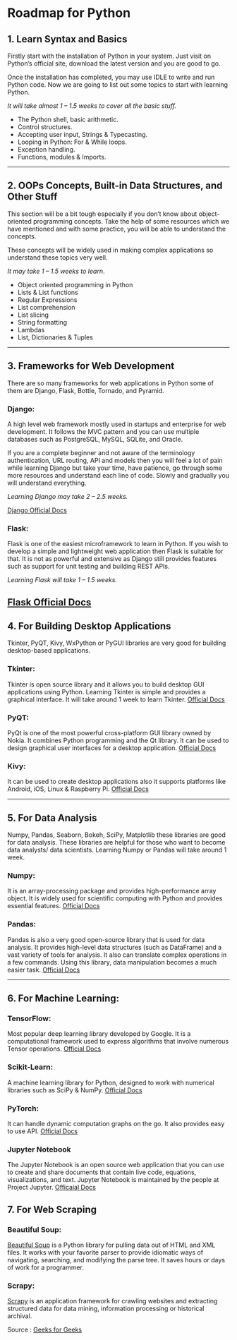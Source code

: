 # Roadmap for Python

## 1. Learn Syntax and Basics

Firstly start with the installation of Python in your system. Just visit on Python’s official site, download the latest version and you are good to go.

Once the installation has completed, you may use IDLE to write and run Python code. Now we are going to list out some topics to start with learning Python.

_It will take almost 1 – 1.5 weeks to cover all the basic stuff._

- The Python shell, basic arithmetic.
- Control structures.
- Accepting user input, Strings & Typecasting.
- Looping in Python: For & While loops.
- Exception handling.
- Functions, modules & Imports.

---

## 2. OOPs Concepts, Built-in Data Structures, and Other Stuff

This section will be a bit tough especially if you don’t know about object-oriented programming concepts. Take the help of some resources which we have mentioned and with some practice, you will be able to understand the concepts.

These concepts will be widely used in making complex applications so understand these topics very well.

_It may take 1 – 1.5 weeks to learn_.

- Object oriented programming in Python
- Lists & List functions
- Regular Expressions
- List comprehension
- List slicing
- String formatting
- Lambdas
- List, Dictionaries & Tuples

---

## 3. Frameworks for Web Development

There are so many frameworks for web applications in Python some of them are Django, Flask, Bottle, Tornado, and Pyramid.

### Django:

A high level web framework mostly used in startups and enterprise for web development. It follows the MVC pattern and you can use multiple databases such as PostgreSQL, MySQL, SQLite, and Oracle.

If you are a complete beginner and not aware of the terminology authentication, URL routing, API and models then you will feel a lot of pain while learning Django but take your time, have patience, go through some more resources and understand each line of code. Slowly and gradually you will understand everything.

_Learning Django may take 2 – 2.5 weeks._

[Django Official Docs](https://docs.djangoproject.com/en/4.1/)

### Flask:

Flask is one of the easiest microframework to learn in Python. If you wish to develop a simple and lightweight web application then Flask is suitable for that. It is not as powerful and extensive as Django still provides features such as support for unit testing and building REST APIs.

_Learning Flask will take 1 – 1.5 weeks._

[Flask Official Docs](https://flask.palletsprojects.com/en/2.2.x/)
---

## 4. For Building Desktop Applications

Tkinter, PyQT, Kivy, WxPython or PyGUI libraries are very good for building desktop-based applications.

### Tkinter:

Tkinter is open source library and it allows you to build desktop GUI applications using Python. Learning Tkinter is simple and provides a graphical interface. It will take around 1 week to learn Tkinter. [Official Docs](https://tkdocs.com/tutorial/index.html)

### PyQT:

PyQt is one of the most powerful cross-platform GUI library owned by Nokia. It combines Python programming and the Qt library. It can be used to design graphical user interfaces for a desktop application. [Official Docs](https://doc.qt.io/qtforpython/)

### Kivy:

It can be used to create desktop applications also it supports platforms like Android, iOS, Linux & Raspberry Pi. [Official Docs](https://kivy.org/doc/stable/)

---

## 5. For Data Analysis

Numpy, Pandas, Seaborn, Bokeh, SciPy, Matplotlib these libraries are good for data analysis. These libraries are helpful for those who want to become data analysts/ data scientists. Learning Numpy or Pandas will take around 1 week.

### Numpy:

It is an array-processing package and provides high-performance array object. It is widely used for scientific computing with Python and provides essential features. [Official Docs](https://numpy.org/doc/)

### Pandas:

Pandas is also a very good open-source library that is used for data analysis. It provides high-level data structures (such as DataFrame) and a vast variety of tools for analysis. It also can translate complex operations in a few commands. Using this library, data manipulation becomes a much easier task. [Official Docs](https://pandas.pydata.org/docs/)

---

## 6. For Machine Learning:

### TensorFlow:

Most popular deep learning library developed by Google. It is a computational framework used to express algorithms that involve numerous Tensor operations. [Official Docs](https://www.tensorflow.org/api_docs)

### Scikit-Learn:

A machine learning library for Python, designed to work with numerical libraries such as SciPy & NumPy. [Official Docs](https://scikit-learn.org/0.21/documentation.html)

### PyTorch:

It can handle dynamic computation graphs on the go. It also provides easy to use API. [Official Docs](https://pytorch.org/docs/stable/index.html)


### Jupyter Notebook

The Jupyter Notebook is an open source web application that you can use to create and share documents that contain live code, equations, visualizations, and text. Jupyter Notebook is maintained by the people at Project Jupyter. [Officaial Docs](https://jupyter.org/)

## 7. For Web Scraping

### Beautiful Soup:

[Beautiful Soup](https://www.crummy.com/software/BeautifulSoup/bs4/doc/) is a Python library for pulling data out of HTML and XML files. It works with your favorite parser to provide idiomatic ways of navigating, searching, and modifying the parse tree. It saves hours or days of work for a programmer.

### Scrapy:

[Scrapy](https://doc.scrapy.org/en/1.0/intro/overview.html) is an application framework for crawling websites and extracting structured data for data mining, information processing or historical archival.


Source : [Geeks for Geeks](https://www.geeksforgeeks.org/best-way-to-start-learning-python-a-complete-roadmap/)



